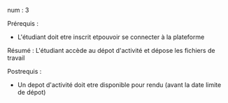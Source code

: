
num : 3

Prérequis :
- L'étudiant doit etre inscrit etpouvoir se connecter à la plateforme

Résumé :
L'étudiant accède au dépot d'activité et dépose les fichiers de travail

Postrequis : 
-  Un depot d'activité doit etre disponible pour rendu (avant la date limite de dépot)
